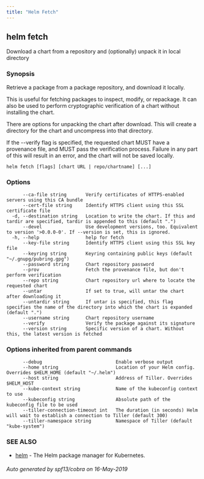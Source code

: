 ```yaml
---
title: "Helm Fetch"
---
```


## helm fetch

Download a chart from a repository and (optionally) unpack it in local directory

### Synopsis


Retrieve a package from a package repository, and download it locally.

This is useful for fetching packages to inspect, modify, or repackage. It can
also be used to perform cryptographic verification of a chart without installing
the chart.

There are options for unpacking the chart after download. This will create a
directory for the chart and uncompress into that directory.

If the --verify flag is specified, the requested chart MUST have a provenance
file, and MUST pass the verification process. Failure in any part of this will
result in an error, and the chart will not be saved locally.


```
helm fetch [flags] [chart URL | repo/chartname] [...]
```

### Options

```
      --ca-file string       Verify certificates of HTTPS-enabled servers using this CA bundle
      --cert-file string     Identify HTTPS client using this SSL certificate file
  -d, --destination string   Location to write the chart. If this and tardir are specified, tardir is appended to this (default ".")
      --devel                Use development versions, too. Equivalent to version '>0.0.0-0'. If --version is set, this is ignored.
  -h, --help                 help for fetch
      --key-file string      Identify HTTPS client using this SSL key file
      --keyring string       Keyring containing public keys (default "~/.gnupg/pubring.gpg")
      --password string      Chart repository password
      --prov                 Fetch the provenance file, but don't perform verification
      --repo string          Chart repository url where to locate the requested chart
      --untar                If set to true, will untar the chart after downloading it
      --untardir string      If untar is specified, this flag specifies the name of the directory into which the chart is expanded (default ".")
      --username string      Chart repository username
      --verify               Verify the package against its signature
      --version string       Specific version of a chart. Without this, the latest version is fetched
```

### Options inherited from parent commands

```
      --debug                           Enable verbose output
      --home string                     Location of your Helm config. Overrides $HELM_HOME (default "~/.helm")
      --host string                     Address of Tiller. Overrides $HELM_HOST
      --kube-context string             Name of the kubeconfig context to use
      --kubeconfig string               Absolute path of the kubeconfig file to be used
      --tiller-connection-timeout int   The duration (in seconds) Helm will wait to establish a connection to Tiller (default 300)
      --tiller-namespace string         Namespace of Tiller (default "kube-system")
```

### SEE ALSO

* [helm](helm.md)	 - The Helm package manager for Kubernetes.

###### Auto generated by spf13/cobra on 16-May-2019
